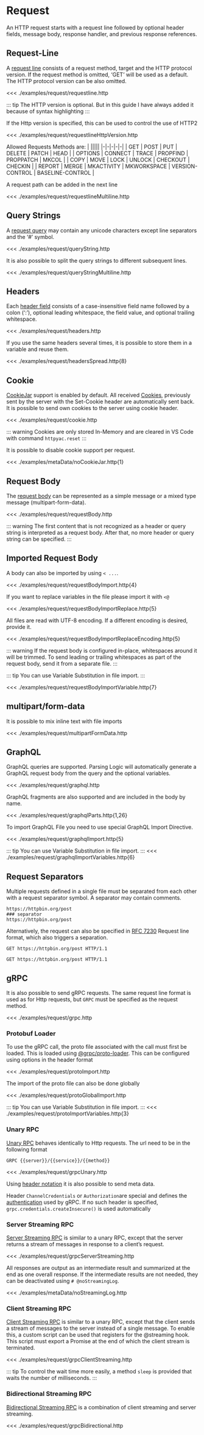 
# Request

An HTTP request starts with a request line followed by optional header fields, message body, response handler, and previous response references.

## Request-Line

A [request line](https://datatracker.ietf.org/doc/html/rfc7230#section-3.1.1) consists of a request method, target and the HTTP protocol version. If the request method is omitted, ‘GET’ will be used as a default. The HTTP protocol version can be also omitted.


<<< ./examples/request/requestline.http

::: tip
The HTTP version is optional. But in this guide I have always added it because of syntax highlighting
:::

If the Http version is specified, this can be used to control the use of HTTP2


<<< ./examples/request/requestlineHttpVersion.http

Allowed Requests Methods are:
| |||||
|-|-|-|-|-|
| GET | POST | PUT | DELETE | PATCH | HEAD |
| OPTIONS | CONNECT | TRACE | PROPFIND | PROPPATCH | MKCOL |
| COPY | MOVE | LOCK | UNLOCK | CHECKOUT | CHECKIN |
| REPORT | MERGE | MKACTIVITY | MKWORKSPACE | VERSION-CONTROL | BASELINE-CONTROL |

A request path can be added in the next line

<<< ./examples/request/requestlineMultiline.http


## Query Strings

A [request query](https://datatracker.ietf.org/doc/html/rfc3986#section-3.4) may contain any unicode characters except line separators and the ‘#’ symbol.

<<< ./examples/request/queryString.http

It is also possible to split the query strings to different subsequent lines.

<<< ./examples/request/queryStringMultiline.http

## Headers

Each [header field](https://datatracker.ietf.org/doc/html/rfc7230#section-3.2) consists of a case-insensitive field name followed by a colon (‘:’), optional leading whitespace, the field value, and optional trailing whitespace.


<<< ./examples/request/headers.http

If you use the same headers several times, it is possible to store them in a variable and reuse them.


<<< ./examples/request/headersSpread.http{8}

## Cookie

[CookieJar](https://www.npmjs.com/package/tough-cookie) support is enabled by default. All received [Cookies](https://datatracker.ietf.org/doc/html/rfc6265#section-5.4), previously sent by the server with the Set-Cookie header are automatically sent back. It is possible to send own cookies to the server using cookie header.


<<< ./examples/request/cookie.http

::: warning
Cookies are only stored In-Memory and are cleared in VS Code with command `httpyac.reset`
:::

It is possible to disable cookie support per request.

<<< ./examples/metaData/noCookieJar.http{1}

## Request Body
The [request body](https://datatracker.ietf.org/doc/html/rfc7230#section-3.3) can be represented as a simple message or a mixed type message (multipart-form-data).


<<< ./examples/request/requestBody.http

::: warning
The first content that is not recognized as a header or query string is interpreted as a request body. After that, no more header or query string can be specified.
:::

## Imported Request Body

A body can also be imported by using `< ...`.

<<< ./examples/request/requestBodyImport.http{4}

If you want to replace variables in the file please import it with `<@`

<<< ./examples/request/requestBodyImportReplace.http{5}

All files are read with UTF-8 encoding. If a different encoding is desired, provide it.


<<< ./examples/request/requestBodyImportReplaceEncoding.http{5}

::: warning
If the request body is configured in-place, whitespaces around it will be trimmed. To send leading or trailing whitespaces as part of the request body, send it from a separate file.
:::

::: tip
You can use Variable Substitution in file import.
:::

<<< ./examples/request/requestBodyImportVariable.http{7}

## multipart/form-data

It is possible to mix inline text with file imports


<<< ./examples/request/multipartFormData.http

## GraphQL
GraphQL queries are supported. Parsing Logic will automatically generate a GraphQL request body from the query and the optional variables.

<<< ./examples/request/graphql.http

GraphQL fragments are also supported and are included in the body by name.

<<< ./examples/request/graphqlParts.http{1,26}

To import GraphQL File you need to use special GraphQL Import Directive.

<<< ./examples/request/graphqlImport.http{5}

::: tip
You can use Variable Substitution in file import.
:::
<<< ./examples/request/graphqlImportVariables.http{6}

## Request Separators

Multiple requests defined in a single file must be separated from each other with a request separator symbol. A separator may contain comments.

```http
https://httpbin.org/post
### separator
https://httpbin.org/post
```

Alternatively, the request can also be specified in [RFC 7230](https://tools.ietf.org/html/rfc7230#section-3.1.1) Request line format, which also triggers a separation.

```http
GET https://httpbin.org/post HTTP/1.1

GET https://httpbin.org/post HTTP/1.1
```

## gRPC

It is also possible to send gRPC requests. The same request line format is used as for Http requests, but `GRPC` must be specified as the request method.


<<< ./examples/request/grpc.http


### Protobuf Loader

To use the gRPC call, the proto file associated with the call must first be loaded. This is loaded using [@grpc/proto-loader](https://www.npmjs.com/package/@grpc/proto-loader). This can be configured using options in the header format

<<< ./examples/request/protoImport.http

The import of the proto file can also be done globally

<<< ./examples/request/protoGlobalImport.http


::: tip
You can use Variable Substitution in file import.
:::
<<< ./examples/request/protoImportVariables.http{3}

### Unary RPC

[Unary RPC]( https://grpc.io/docs/what-is-grpc/core-concepts/#unary-rpc) behaves identically to Http requests. The url need to be in the following format

```
GRPC {{server}}/{{service}}/{{method}}
```

<<< ./examples/request/grpcUnary.http

Using [header notation](/guide/request.html#headers) it is also possible to send meta data. 

Header `ChannelCredentials` or `Authorization`are special and defines the [authentication](https://grpc.io/docs/guides/auth/#nodejs) used by gRPC. If no such header is specified, `grpc.credentials.createInsecure()` is used automatically

### Server Streaming RPC

[Server Streaming RPC](https://grpc.io/docs/what-is-grpc/core-concepts/#server-streaming-rpc) is similar to a unary RPC, except that the server returns a stream of messages in response to a client’s request.

<<< ./examples/request/grpcServerStreaming.http

All responses are output as an intermediate result and summarized at the end as one overall response. If the intermediate results are not needed, they can be deactivated using `# @noStreamingLog`.

<<< ./examples/metaData/noStreamingLog.http

### Client Streaming RPC

[Client Streaming RPC](https://grpc.io/docs/what-is-grpc/core-concepts/#client-streaming-rpc) is similar to a unary RPC, except that the client sends a stream of messages to the server instead of a single message. To enable this, a custom script can be used that registers for the @streaming hook. This script must export a Promise at the end of which the client stream is terminated.

<<< ./examples/request/grpcClientStreaming.http

::: tip
To control the wait time more easily, a method `sleep` is provided that waits the number of milliseconds.
:::


### Bidirectional Streaming RPC

[Bidirectional Streaming RPC](https://grpc.io/docs/what-is-grpc/core-concepts/#bidirectional-streaming-rpc) is a combination of client streaming and server streaming.


<<< ./examples/request/grpcBidirectional.http